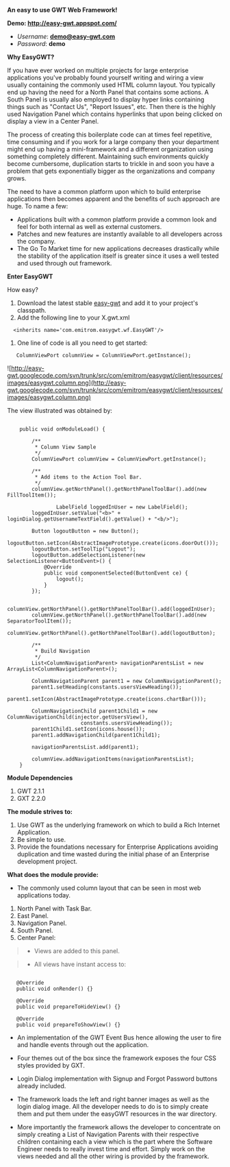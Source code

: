 **An easy to use GWT Web Framework!**

**Demo: http://easy-gwt.appspot.com/**

  * _Username_: **demo@easy-gwt.com**
  * _Password_:  **demo**

**Why EasyGWT?**

If you have ever worked on multiple projects for large enterprise applications you've probably found yourself writing and wiring a view usually containing the commonly used HTML column layout. You typically end up having the need for a North Panel that contains some actions. A South Panel is usually also employed to display hyper links containing things such as "Contact Us", "Report Issues", etc. Then there is the highly used Navigation Panel which contains hyperlinks that upon being clicked on display a view in a Center Panel.

The process of creating this boilerplate code can at times feel repetitive, time consuming and if you work for a large company then your department might end up having a mini-framework and a different organization using something completely different. Maintaining such environments quickly become cumbersome, duplication starts to trickle in and soon you have a problem that gets exponentially bigger as the organizations and company grows.

The need to have a common platform upon which to build enterprise applications then becomes apparent and the benefits of such approach are huge. To name a few:

  * Applications built with a common platform provide a common look and feel for both internal as well as external customers.
  * Patches and new features are instantly available to all developers across the company.
  * The Go To Market time for new applications decreases drastically while the stability of the application itself is greater since it uses a well tested and used through out framework.

**Enter EasyGWT**

How easy?

  1. Download the latest stable [easy-gwt](http://code.google.com/p/easy-gwt/downloads/list) and add it to your project's classpath.
  1. Add the following line to your X.gwt.xml
```
  <inherits name='com.emitrom.easygwt.wf.EasyGWT'/>
```
  1. One line of code is all you need to get started:

```
   ColumnViewPort columnView = ColumnViewPort.getInstance();
```

![http://easy-gwt.googlecode.com/svn/trunk/src/com/emitrom/easygwt/client/resources/images/easygwt.column.png](http://easy-gwt.googlecode.com/svn/trunk/src/com/emitrom/easygwt/client/resources/images/easygwt.column.png)

The view illustrated was obtained by:

```

	public void onModuleLoad() {
		
		/**
		 * Column View Sample
		 */
		ColumnViewPort columnView = ColumnViewPort.getInstance();
		
		/**
		 * Add items to the Action Tool Bar.
		 */
		columnView.getNorthPanel().getNorthPanelToolBar().add(new FillToolItem());
				
                LabelField loggedInUser = new LabelField();
		loggedInUser.setValue("<b>" + loginDialog.getUsernameTextField().getValue() + "<b/>"); 
				
		Button logoutButton = new Button();
		logoutButton.setIcon(AbstractImagePrototype.create(icons.doorOut()));
		logoutButton.setToolTip("Logout");
		logoutButton.addSelectionListener(new SelectionListener<ButtonEvent>() {
			@Override
			public void componentSelected(ButtonEvent ce) {
				logout();
			}
		});
				
		columnView.getNorthPanel().getNorthPanelToolBar().add(loggedInUser);
		columnView.getNorthPanel().getNorthPanelToolBar().add(new SeparatorToolItem());
		columnView.getNorthPanel().getNorthPanelToolBar().add(logoutButton);
		
		/**
		 * Build Navigation
		 */
		List<ColumnNavigationParent> navigationParentsList = new ArrayList<ColumnNavigationParent>();
				
		ColumnNavigationParent parent1 = new ColumnNavigationParent();
		parent1.setHeading(constants.usersViewHeading());
		parent1.setIcon(AbstractImagePrototype.create(icons.chartBar()));
				
		ColumnNavigationChild parent1Child1 = new ColumnNavigationChild(injector.getUsersView(), 
						constants.usersViewHeading());
		parent1Child1.setIcon(icons.house());
		parent1.addNavigationChild(parent1Child1);
				
		navigationParentsList.add(parent1);

		columnView.addNavigationItems(navigationParentsList);
	}

```

**Module Dependencies**

  1. GWT 2.1.1
  1. GXT 2.2.0

**The module strives to:**

  1. Use GWT as the underlying framework on which to build a Rich Internet Application.
  1. Be simple to use.
  1. Provide the foundations necessary for Enterprise Applications avoiding duplication and time wasted during the initial phase of an Enterprise development project.

**What does the module provide:**

  * The commonly used column layout that can be seen in most web applications today.

  1. North Panel with Task Bar.
  1. East Panel.
  1. Navigation Panel.
  1. South Panel.
  1. Center Panel:

> -  Views are added to this panel.

> -  All views have instant access to:
```

   @Override
   public void onRender() {}

   @Override
   public void prepareToHideView() {}

   @Override
   public void prepareToShowView() {}

```

  * An implementation of the GWT Event Bus hence allowing the user to fire and handle events through out the application.

  * Four themes out of the box since the framework exposes the four CSS styles provided by GXT.

  * Login Dialog implementation with Signup and Forgot Password buttons already included.

  * The framework loads the left and right banner images as well as the login dialog image. All the developer needs to do is to simply create them and put them under the easyGWT resources in the war directory.

  * More importantly the framework allows the developer to concentrate on simply creating a List of Navigation Parents with their respective children containing each a view which is the part where the Software Engineer needs to really invest time and effort. Simply work on the views needed and all the other wiring is provided by the framework.